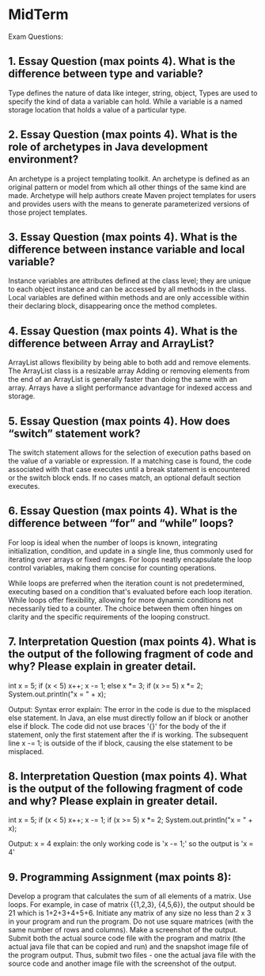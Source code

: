 # MidTerm
Exam Questions:
## 1. Essay Question (max points 4). What is the difference between type and variable?
Type defines the nature of data like integer, string, object, Types are used to specify the kind of data a variable can hold. While a variable is a named storage location that holds a value of a particular type.

## 2. Essay Question (max points 4). What is the role of archetypes in Java development environment?
An archetype is a project templating toolkit.
An archetype is defined as an original pattern or model from which all other things of the same kind are made.
Archetype will help authors create Maven project templates for users and provides users with the means to generate parameterized versions of those project templates.

## 3. Essay Question (max points 4). What is the difference between instance variable and local variable?
Instance variables are attributes defined at the class level; they are unique to each object instance and can be accessed by all methods in the class.
Local variables are defined within methods and are only accessible within their declaring block, disappearing once the method completes.

## 4. Essay Question (max points 4). What is the difference between Array and ArrayList?
ArrayList allows flexibility by being able to both add and remove elements.
The ArrayList class is a resizable array
Adding or removing elements from the end of an ArrayList is generally faster than doing the same with an array.
Arrays have a slight performance advantage for indexed access and storage.

## 5. Essay Question (max points 4). How does “switch” statement work?
The switch statement allows for the selection of execution paths based on the value of a variable or expression. If a matching case is found, the code associated with that case executes until a break statement is encountered or the switch block ends. If no cases match, an optional default section executes.

## 6. Essay Question (max points 4). What is the difference between “for” and “while” loops?
For loop is ideal when the number of loops is known, integrating initialization, condition, and update in a single line, thus commonly used for iterating over arrays or fixed ranges.
For loops neatly encapsulate the loop control variables, making them concise for counting operations.

While loops are preferred when the iteration count is not predetermined, executing based on a condition that's evaluated before each loop iteration.
While loops offer flexibility, allowing for more dynamic conditions not necessarily tied to a counter. The choice between them often hinges on clarity and the specific requirements of the looping construct.

## 7. Interpretation Question (max points 4). What is the output of the following fragment of code and why? Please explain in greater detail.
  int x = 5;
  if (x < 5)
      x++;
      x -= 1;
  else
      x *= 3;
  if (x >= 5)
    x *= 2;
  System.out.println("x = " + x);

Output: Syntax error
explain: The error in the code is due to the misplaced else statement. In Java, an else must directly follow an if block or another else if block. The code did not use braces '{}' for the body of the if statement, only the first statement after the if is working. The subsequent line x -= 1; is outside of the if block, causing the else statement to be misplaced.

## 8. Interpretation Question (max points 4). What is the output of the following fragment of code and why? Please explain in greater detail.
  int x = 5;
  if (x < 5)
    x++;
    x -= 1;
  if (x >= 5)
    x *= 2;
  System.out.println("x = " + x);

Output: x = 4
explain: the only working code is 'x -= 1;' so the output is 'x = 4'

## 9. Programming Assignment (max points 8):
Develop a program that calculates the sum of all elements of a matrix. Use loops. For example, in case of matrix {{1,2,3}, {4,5,6}}, the output should be 21 which is 1+2+3+4+5+6.
Initiate any matrix of any size no less than 2 x 3 in your program and run the program. Do not use square matrices (with the same number of rows and columns).
Make a screenshot of the output.
Submit both the actual source code file with the program and matrix (the actual java file that can be copied and run) and the snapshot image file of the program output. Thus, submit two files - one the actual java file with the source code and another image file with the screenshot of the output.